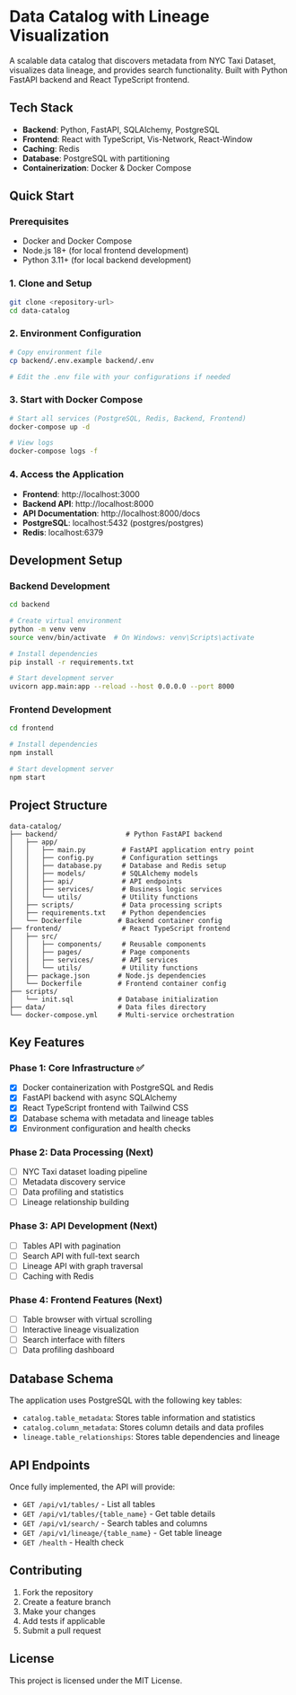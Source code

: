 # Data Catalog with Lineage Visualization

A scalable data catalog that discovers metadata from NYC Taxi Dataset, visualizes data lineage, and provides search functionality. Built with Python FastAPI backend and React TypeScript frontend.

## Tech Stack

- **Backend**: Python, FastAPI, SQLAlchemy, PostgreSQL
- **Frontend**: React with TypeScript, Vis-Network, React-Window
- **Caching**: Redis
- **Database**: PostgreSQL with partitioning
- **Containerization**: Docker & Docker Compose

## Quick Start

### Prerequisites

- Docker and Docker Compose
- Node.js 18+ (for local frontend development)
- Python 3.11+ (for local backend development)

### 1. Clone and Setup

```bash
git clone <repository-url>
cd data-catalog
```

### 2. Environment Configuration

```bash
# Copy environment file
cp backend/.env.example backend/.env

# Edit the .env file with your configurations if needed
```

### 3. Start with Docker Compose

```bash
# Start all services (PostgreSQL, Redis, Backend, Frontend)
docker-compose up -d

# View logs
docker-compose logs -f
```

### 4. Access the Application

- **Frontend**: http://localhost:3000
- **Backend API**: http://localhost:8000
- **API Documentation**: http://localhost:8000/docs
- **PostgreSQL**: localhost:5432 (postgres/postgres)
- **Redis**: localhost:6379

## Development Setup

### Backend Development

```bash
cd backend

# Create virtual environment
python -m venv venv
source venv/bin/activate  # On Windows: venv\Scripts\activate

# Install dependencies
pip install -r requirements.txt

# Start development server
uvicorn app.main:app --reload --host 0.0.0.0 --port 8000
```

### Frontend Development

```bash
cd frontend

# Install dependencies
npm install

# Start development server
npm start
```

## Project Structure

```
data-catalog/
├── backend/                 # Python FastAPI backend
│   ├── app/
│   │   ├── main.py         # FastAPI application entry point
│   │   ├── config.py       # Configuration settings
│   │   ├── database.py     # Database and Redis setup
│   │   ├── models/         # SQLAlchemy models
│   │   ├── api/            # API endpoints
│   │   ├── services/       # Business logic services
│   │   └── utils/          # Utility functions
│   ├── scripts/            # Data processing scripts
│   ├── requirements.txt    # Python dependencies
│   └── Dockerfile         # Backend container config
├── frontend/               # React TypeScript frontend
│   ├── src/
│   │   ├── components/     # Reusable components
│   │   ├── pages/          # Page components
│   │   ├── services/       # API services
│   │   └── utils/          # Utility functions
│   ├── package.json       # Node.js dependencies
│   └── Dockerfile         # Frontend container config
├── scripts/
│   └── init.sql           # Database initialization
├── data/                  # Data files directory
└── docker-compose.yml     # Multi-service orchestration
```

## Key Features

### Phase 1: Core Infrastructure ✅
- [x] Docker containerization with PostgreSQL and Redis
- [x] FastAPI backend with async SQLAlchemy
- [x] React TypeScript frontend with Tailwind CSS
- [x] Database schema with metadata and lineage tables
- [x] Environment configuration and health checks

### Phase 2: Data Processing (Next)
- [ ] NYC Taxi dataset loading pipeline
- [ ] Metadata discovery service
- [ ] Data profiling and statistics
- [ ] Lineage relationship building

### Phase 3: API Development (Next)
- [ ] Tables API with pagination
- [ ] Search API with full-text search
- [ ] Lineage API with graph traversal
- [ ] Caching with Redis

### Phase 4: Frontend Features (Next)
- [ ] Table browser with virtual scrolling
- [ ] Interactive lineage visualization
- [ ] Search interface with filters
- [ ] Data profiling dashboard

## Database Schema

The application uses PostgreSQL with the following key tables:

- `catalog.table_metadata`: Stores table information and statistics
- `catalog.column_metadata`: Stores column details and data profiles
- `lineage.table_relationships`: Stores table dependencies and lineage

## API Endpoints

Once fully implemented, the API will provide:

- `GET /api/v1/tables/` - List all tables
- `GET /api/v1/tables/{table_name}` - Get table details
- `GET /api/v1/search/` - Search tables and columns
- `GET /api/v1/lineage/{table_name}` - Get table lineage
- `GET /health` - Health check

## Contributing

1. Fork the repository
2. Create a feature branch
3. Make your changes
4. Add tests if applicable
5. Submit a pull request

## License

This project is licensed under the MIT License.

